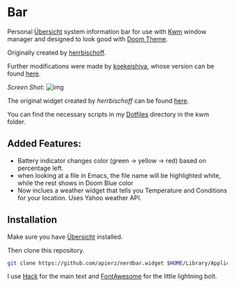 # Bar

Personal [Übersicht](http://tracesof.net/uebersicht/) system information bar for use with [Kwm](https://github.com/koekeishiya/kwm) window manager and designed to look good with [Doom Theme](http://github.com/hlissner/emacs-doom-theme).

Originally created by [herrbischoff](https://github.com/herrbischoff).

Further modifications were made by [koekeishiya](https://github.com/koekeishiya), whose version can be found [here](https://github.com/koekeishiya/nerdbar.widget).

*Screen Shot:*
![img](https://github.com/apierz/nerdbar.widget/blob/master/screenshot.png?raw=true)


The original widget created by *herrbischoff* can be found [here](https://github.com/herrbischoff/nerdbar.widget).

You can find the necessary scripts in my [Dotfiles](http://github.com/apierz/dotfiles) directory in the kwm folder.

## Added Features:

* Battery indicator changes color (green -> yellow -> red) based on percentage left.
* when looking at a file in Emacs, the file name will be highlighted white, while the rest shows in Doom Blue color
* Now inclues a weather widget that tells you Temperature and Conditions for your location. Uses Yahoo weather API.

## Installation

Make sure you have [Übersicht](http://tracesof.net/uebersicht/) installed.

Then clone this repository.

```bash
git clone https://github.com/apierz/nerdbar.widget $HOME/Library/Application\ Support/Übersicht/widgets/nerdbar.widget
```

I use [Hack](http://sourcefoundry.org/hack/) for the main text and [FontAwesome](http://fontawesome.io) for the little lightning bolt.
